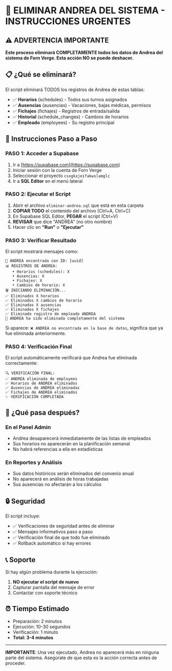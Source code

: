 # 🚨 ELIMINAR ANDREA DEL SISTEMA - INSTRUCCIONES URGENTES

## ⚠️ ADVERTENCIA IMPORTANTE
**Este proceso eliminará COMPLETAMENTE todos los datos de Andrea del sistema de Forn Verge. Esta acción NO se puede deshacer.**

## 📋 ¿Qué se eliminará?
El script eliminará TODOS los registros de Andrea de estas tablas:
- ✅ **Horarios** (schedules) - Todos sus turnos asignados
- ✅ **Ausencias** (ausencias) - Vacaciones, bajas médicas, permisos
- ✅ **Fichajes** (fichajes) - Registros de entrada/salida
- ✅ **Historial** (schedule_changes) - Cambios de horarios
- ✅ **Empleado** (employees) - Su registro principal

## 🎯 Instrucciones Paso a Paso

### PASO 1: Acceder a Supabase
1. Ir a [https://supabase.com](https://supabase.com)
2. Iniciar sesión con la cuenta de Forn Verge
3. Seleccionar el proyecto `csxgkxjeifakwslamglc`
4. Ir a **SQL Editor** en el menú lateral

### PASO 2: Ejecutar el Script
1. Abrir el archivo `eliminar-andrea.sql` que está en esta carpeta
2. **COPIAR TODO** el contenido del archivo (Ctrl+A, Ctrl+C)
3. En Supabase SQL Editor, **PEGAR** el script (Ctrl+V)
4. **REVISAR** que dice "ANDREA" (no otro nombre)
5. Hacer clic en **"Run"** o **"Ejecutar"**

### PASO 3: Verificar Resultado
El script mostrará mensajes como:
```
👤 ANDREA encontrada con ID: [uuid]
📊 REGISTROS DE ANDREA:
   • Horarios (schedules): X
   • Ausencias: X  
   • Fichajes: X
   • Cambios de horario: X
🗑️ INICIANDO ELIMINACIÓN...
✅ Eliminados X horarios
✅ Eliminados X cambios de horario
✅ Eliminadas X ausencias
✅ Eliminados X fichajes
✅ Eliminado registro de empleado ANDREA
🎉 ANDREA ha sido eliminada completamente del sistema
```

Si aparece: `❌ ANDREA no encontrada en la base de datos`, significa que ya fue eliminada anteriormente.

### PASO 4: Verificación Final
El script automáticamente verificará que Andrea fue eliminada correctamente:
```
🔍 VERIFICACIÓN FINAL:
✅ ANDREA eliminada de employees
✅ Horarios de ANDREA eliminados
✅ Ausencias de ANDREA eliminadas
✅ Fichajes de ANDREA eliminados
✨ VERIFICACIÓN COMPLETADA
```

## 🎯 ¿Qué pasa después?

### En el Panel Admin
- Andrea desaparecerá inmediatamente de las listas de empleados
- Sus horarios no aparecerán en la planificación semanal
- No habrá referencias a ella en estadísticas

### En Reportes y Análisis
- Sus datos históricos serán eliminados del convenio anual
- No aparecerá en análisis de horas trabajadas
- Sus ausencias no afectarán a los cálculos

## 🔒 Seguridad
El script incluye:
- ✅ Verificaciones de seguridad antes de eliminar
- ✅ Mensajes informativos paso a paso  
- ✅ Verificación final de que todo fue eliminado
- ✅ Rollback automático si hay errores

## 📞 Soporte
Si hay algún problema durante la ejecución:
1. **NO ejecutar el script de nuevo**
2. Capturar pantalla del mensaje de error
3. Contactar con soporte técnico

## ⏰ Tiempo Estimado
- Preparación: 2 minutos
- Ejecución: 10-30 segundos  
- Verificación: 1 minuto
- **Total: 3-4 minutos**

---

**IMPORTANTE**: Una vez ejecutado, Andrea no aparecerá más en ninguna parte del sistema. Asegúrate de que esta es la acción correcta antes de proceder. 